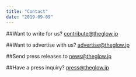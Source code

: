 ```yaml
---
title: "Contact"
date: "2019-09-09"
---
```


##Want to write for us?
<a href="mailto:contribute@theglow.jp" target="_blank">contribute@theglow.jp</a>
</br>

##Want to advertise with us?
<a href="mailto:advertise@theglow.jp" target="_blank">advertise@theglow.jp</a>

##Send press releases to
<a href="mailto:news@theglow.jp" target="_blank">news@theglow.jp</a>

##Have a press inquiry?
<a href="mailto:press@theglow.jp" target="_blank">press@theglow.jp</a>


